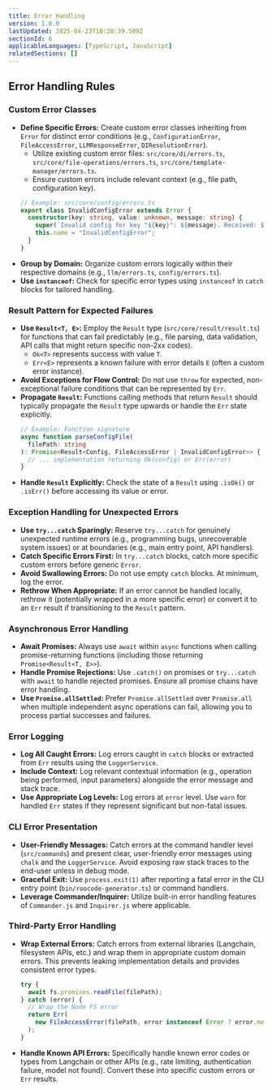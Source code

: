 ```yaml
---
title: Error Handling
version: 1.0.0
lastUpdated: 2025-04-23T18:20:39.509Z
sectionId: 6
applicableLanguages: [TypeScript, JavaScript]
relatedSections: []
---
```


## Error Handling Rules

### Custom Error Classes

- **Define Specific Errors:** Create custom error classes inheriting from `Error` for distinct error conditions (e.g., `ConfigurationError`, `FileAccessError`, `LLMResponseError`, `DIResolutionError`).
  - Utilize existing custom error files: `src/core/di/errors.ts`, `src/core/file-operations/errors.ts`, `src/core/template-manager/errors.ts`.
  - Ensure custom errors include relevant context (e.g., file path, configuration key).
  ```typescript
  // Example: src/core/config/errors.ts
  export class InvalidConfigError extends Error {
    constructor(key: string, value: unknown, message: string) {
      super(`Invalid config for key "${key}": ${message}. Received: ${value}`);
      this.name = "InvalidConfigError";
    }
  }
  ```
- **Group by Domain:** Organize custom errors logically within their respective domains (e.g., `llm/errors.ts`, `config/errors.ts`).
- **Use `instanceof`:** Check for specific error types using `instanceof` in `catch` blocks for tailored handling.

### Result Pattern for Expected Failures

- **Use `Result<T, E>`:** Employ the `Result` type (`src/core/result/result.ts`) for functions that can fail predictably (e.g., file parsing, data validation, API calls that might return specific non-2xx codes).
  - `Ok<T>` represents success with value `T`.
  - `Err<E>` represents a known failure with error details `E` (often a custom error instance).
- **Avoid Exceptions for Flow Control:** Do not use `throw` for expected, non-exceptional failure conditions that can be represented by `Err`.
- **Propagate `Result`:** Functions calling methods that return `Result` should typically propagate the `Result` type upwards or handle the `Err` state explicitly.
  ```typescript
  // Example: Function signature
  async function parseConfigFile(
    filePath: string
  ): Promise<Result<Config, FileAccessError | InvalidConfigError>> {
    // ... implementation returning Ok(config) or Err(error)
  }
  ```
- **Handle `Result` Explicitly:** Check the state of a `Result` using `.isOk()` or `.isErr()` before accessing its value or error.

### Exception Handling for Unexpected Errors

- **Use `try...catch` Sparingly:** Reserve `try...catch` for genuinely unexpected runtime errors (e.g., programming bugs, unrecoverable system issues) or at boundaries (e.g., main entry point, API handlers).
- **Catch Specific Errors First:** In `try...catch` blocks, catch more specific custom errors before generic `Error`.
- **Avoid Swallowing Errors:** Do not use empty `catch` blocks. At minimum, log the error.
- **Rethrow When Appropriate:** If an error cannot be handled locally, rethrow it (potentially wrapped in a more specific error) or convert it to an `Err` result if transitioning to the `Result` pattern.

### Asynchronous Error Handling

- **Await Promises:** Always use `await` within `async` functions when calling promise-returning functions (including those returning `Promise<Result<T, E>>`).
- **Handle Promise Rejections:** Use `.catch()` on promises or `try...catch` with `await` to handle rejected promises. Ensure all promise chains have error handling.
- **Use `Promise.allSettled`:** Prefer `Promise.allSettled` over `Promise.all` when multiple independent async operations can fail, allowing you to process partial successes and failures.

### Error Logging

- **Log All Caught Errors:** Log errors caught in `catch` blocks or extracted from `Err` results using the `LoggerService`.
- **Include Context:** Log relevant contextual information (e.g., operation being performed, input parameters) alongside the error message and stack trace.
- **Use Appropriate Log Levels:** Log errors at `error` level. Use `warn` for handled `Err` states if they represent significant but non-fatal issues.

### CLI Error Presentation

- **User-Friendly Messages:** Catch errors at the command handler level (`src/commands`) and present clear, user-friendly error messages using `chalk` and the `LoggerService`. Avoid exposing raw stack traces to the end-user unless in debug mode.
- **Graceful Exit:** Use `process.exit(1)` after reporting a fatal error in the CLI entry point (`bin/roocode-generator.ts`) or command handlers.
- **Leverage Commander/Inquirer:** Utilize built-in error handling features of `Commander.js` and `Inquirer.js` where applicable.

### Third-Party Error Handling

- **Wrap External Errors:** Catch errors from external libraries (Langchain, filesystem APIs, etc.) and wrap them in appropriate custom domain errors. This prevents leaking implementation details and provides consistent error types.
  ```typescript
  try {
    await fs.promises.readFile(filePath);
  } catch (error) {
    // Wrap the Node FS error
    return Err(
      new FileAccessError(filePath, error instanceof Error ? error.message : String(error))
    );
  }
  ```
- **Handle Known API Errors:** Specifically handle known error codes or types from Langchain or other APIs (e.g., rate limiting, authentication failure, model not found). Convert these into specific custom errors or `Err` results.
